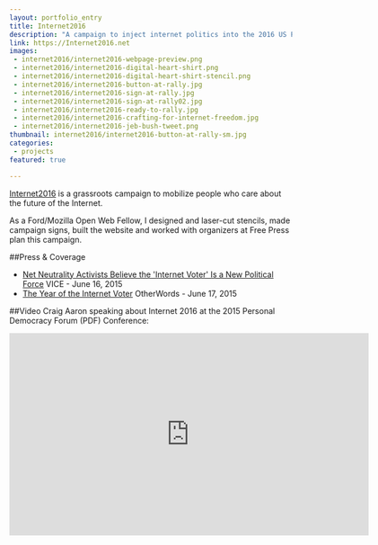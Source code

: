 ```yaml
---
layout: portfolio_entry
title: Internet2016
description: "A campaign to inject internet politics into the 2016 US Presidential Elections"
link: https://Internet2016.net
images:
 - internet2016/internet2016-webpage-preview.png
 - internet2016/internet2016-digital-heart-shirt.png
 - internet2016/internet2016-digital-heart-shirt-stencil.png
 - internet2016/internet2016-button-at-rally.jpg
 - internet2016/internet2016-sign-at-rally.jpg
 - internet2016/internet2016-sign-at-rally02.jpg
 - internet2016/internet2016-ready-to-rally.jpg
 - internet2016/internet2016-crafting-for-internet-freedom.jpg
 - internet2016/internet2016-jeb-bush-tweet.png
thumbnail: internet2016/internet2016-button-at-rally-sm.jpg
categories:
 - projects
featured: true

---
```


[Internet2016]({{page.link}}) is a grassroots campaign to mobilize people who care about the future of the Internet.

As a Ford/Mozilla Open Web Fellow, I designed and laser-cut stencils, made campaign signs, built the website and worked with organizers at Free Press plan this campaign.

##Press & Coverage

  * [Net Neutrality Activists Believe the 'Internet Voter' Is a New Political Force](http://motherboard.vice.com/en_ca/read/net-neutrality-activists-believe-the-internet-voter-is-a-new-political-force) VICE - June 16, 2015
  * [The Year of the Internet Voter](http://otherwords.org/the-year-of-the-internet-voter/) OtherWords - June 17, 2015

##Video
Craig Aaron speaking about Internet 2016 at the 2015 Personal Democracy Forum (PDF) Conference:

<div class="text-center">
<iframe width="640" height="360" src="https://www.youtube.com/embed/Ex9S5XizShI" frameborder="0" allowfullscreen></iframe>
</div>
